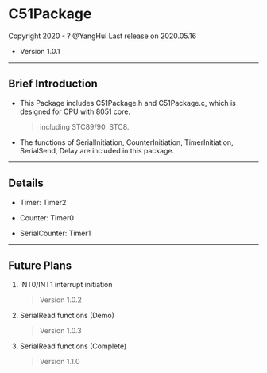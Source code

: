 # C51Package

Copyright 2020 - ? @YangHui
Last release on 2020.05.16

* Version 1.0.1

*************************************

## Brief Introduction

* This Package includes C51Package.h and C51Package.c, which is designed for CPU with 8051 core.
    >including STC89/90, STC8.

* The functions of SerialInitiation, CounterInitiation, TimerInitiation, SerialSend, Delay are included in this package.

*************************************

## Details

* Timer: Timer2

* Counter: Timer0

* SerialCounter: Timer1

*************************************

## Future Plans

1. INT0/INT1 interrupt initiation
    > Version 1.0.2

2. SerialRead functions (Demo)
    > Version 1.0.3

3. SerialRead functions (Complete)
    > Version 1.1.0
